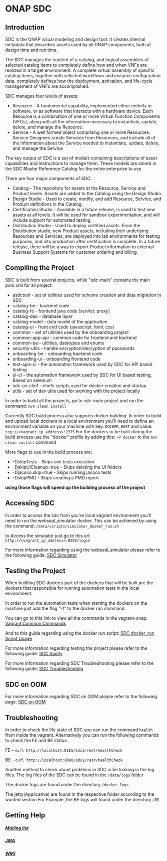 # ONAP SDC

## Introduction

SDC is the ONAP visual modeling and design tool. It creates internal metadata that describes assets used by all ONAP components, both at design time and run time.

The SDC manages the content of a catalog, and logical assemblies of selected catalog items to completely define how and when VNFs are realized in a target environment. 
A complete virtual assembly of specific catalog items, together with selected workflows and instance configuration data, completely defines how the deployment, activation, and life-cycle management of VNFs are accomplished.

SDC manages four levels of assets:

* Resource - A fundamental capability, implemented either entirely in software, or as software that interacts with a hardware device. 
Each Resource is a combination of one or more Virtual Function Components (VFCs), along with all the information necessary to instantiate, update, delete, and manage the Resource. 
* Service - A well formed object comprising one or more Resources. Service Designers create Services from Resources, and include all of the information about the Service needed to instantiate, update, delete, and manage the Service

The key output of SDC is a set of models containing descriptions of asset capabilities and instructions to manage them. These models are stored in the SDC Master Reference Catalog for the entire enterprise to use.

There are four major components of SDC:

* Catalog - The repository for assets at the Resource, Service and Product levels. Assets are added to the Catalog using the Design Studio.
* Design Studio - Used to create, modify, and add Resource, Service, and Product definitions in the Catalog.
* Certification Studio - Available in a future release, is used to test new assets at all levels. It will be used for sandbox experimentation, and will include support for automated testing.
* Distribution Studio - Used to deploy certified assets. From the Distribution studio, new Product assets, including their underlying Resources and Services, are deployed into lab environments for testing purposes, and into production after certification is complete. In a future release, there will be a way to export Product information to external Business Support Systems for customer ordering and billing.

## Compiling the Project

SDC is built from several projects, while "sdc-main" contains the main pom.xml for all project:
- asdctool          - set of utilities used for scheme creation and data migration in SDC
- catalog-be		- backend code
- catalog-fe		- frontend java code (servlet, proxy)
- catalog-dao		- database layer
- catalog-model		- data model of the application
- catalog-ui		- front end code (javascript, html, css)
- common            - set of utilities used by the onboarding project
- common-app-api	- common code for frontend and backend
- common-be			- utilities, datatypes and enums
- security-utils	- handle encryption/decryption of passwords
- onboarding-be     - onboarding backend code
- onboarding-ui     - onboarding frontend code
- test-apis-ci      - the automation framework used by SDC for API based testing
- ui-ci             - the automation framework used by SDC for UI based testing, Based on selenium
- sdc-os-chef       - chefs scripts used for docker creation and startup
- utils             - set of dev utils used for working with the project locally

In order to build all the projects, go to sdc-main project and run the command: `mvn clean install`

Currently SDC build process also supports docker building.
In order to build and upload local dockers to a local environment you'll need to define an environment variable on your machine with key: `DOCKER_HOST` and value: `tcp://<vagrant_ip_address>:2375`
For the dockers to be built during the build process use the "docker" profile by adding this: `-P docker` to the `mvn clean install` command

More flags to use in the build process are:
* -DskipTests - Skips unit tests execution
* -DskipUICleanup=true - Skips deleting the UI folders 
* -Djacoco.skip=true - Skips running jacoco tests
* -DskipPMD - Skips creating a PMD report

**using those flags will speed up the building process of the project**

## Accessing SDC

In order to access the sdc from you're local vagrant environment you'll need to run the webseal_simulator docker.
This can be achieved by using the command: `/data/scripts/simulator_docker_run.sh`

to Access the simulator just go to this url: `http://<vagrant_ip_address>:8285/login`

For more information regarding using the webseal_simulator please refer to the following guide: [SDC Simulator](https://wiki.onap.org/display/DW/SDC+Simulator)

## Testing the Project

When building SDC dockers part of the dockers that will be built are the dockers that responsible for running automation tests in the local environment.

In order to run the automation tests when starting the dockers on the machine just add the flag "-t" to the docker run command.

You can go to this link to view all the commands in the vagrant-onap: [Vagrant Common Commands](https://wiki.onap.org/display/DW/SDC+Vagrant+Common+Commands)

And to this guide regarding using the docker run script: [SDC docker_run Script Usage](https://wiki.onap.org/display/DW/SDC+docker_run+Script+Usage)

For more information regarding testing the project please refer to the following guide: [SDC Sanity](https://wiki.onap.org/display/DW/SDC+Sanity)

For more information regarding SDC Troubleshooting please refer to the following guide: [SDC Troubleshooting](https://wiki.onap.org/display/DW/SDC+Troubleshooting)

## SDC on OOM

For more information regarding SDC on OOM please refer to the following page: [SDC on OOM](https://wiki.onap.org/display/DW/SDC+on+OOM)

## Troubleshooting

In order to check the life state of SDC you can run the command `health` from inside the vagrant.
Alternatively you can run the following commands to check the FE and BE status:

FE - `curl http://localhost:8181/sdc1/rest/healthCheck`

BE - `curl http://localhost:8080/sdc2/rest/healthCheck`

Another method to check about problems in SDC in be looking in the log files.
The log files of the SDC can be found in the `/data/logs` folder

The docker logs are found under the directory `/docker_logs`.

The jetty(Applicative) are found in the respective folder according to the wanted section
For Example, the BE logs will found under the directory `/BE`.

## Getting Help

#####  [Mailing list](mailto:onap-sdc@lists.onap.org)

##### [JIRA](http://jira.onap.org)

##### [WIKI](https://wiki.onap.org/display/DW/Service+Design+and+Creation+%28SDC%29+Portal)
